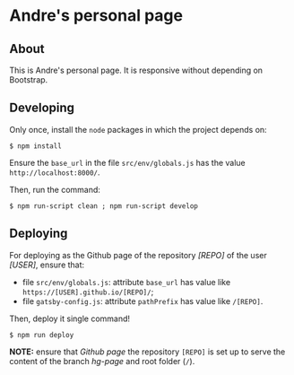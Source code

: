 # Andre's personal page

## About

This is Andre's personal page. It is responsive without depending on Bootstrap.

## Developing

Only once, install the ```node``` packages in which the project depends on:

```$ npm install```

Ensure the ```base_url``` in the file ```src/env/globals.js``` has the value ```http://localhost:8000/```.

Then, run the command:

```$ npm run-script clean ; npm run-script develop```

## Deploying

For deploying as the Github page of the repository *[REPO]* of the user *[USER]*, ensure that:

- file ```src/env/globals.js```: attribute ```base_url``` has value like ```https://[USER].github.io/[REPO]/```;
- file ```gatsby-config.js```: attribute ```pathPrefix``` has value like ```/[REPO]```.

Then, deploy it single command!

```$ npm run deploy```

**NOTE:** ensure that *Github page* the repository ```[REPO]``` is set up to serve the content of the branch *hg-page* and root folder (```/```).